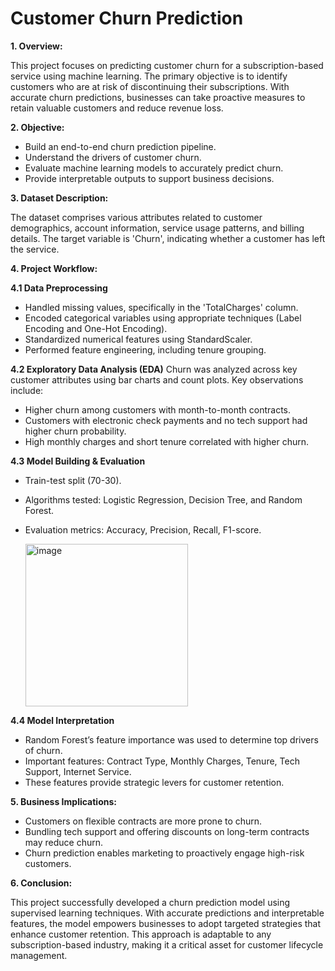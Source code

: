 # Customer Churn Prediction
**1. Overview:**
   
This project focuses on predicting customer churn for a subscription-based service using machine learning. The primary objective is to identify customers who are at risk of discontinuing their subscriptions. With accurate churn predictions, businesses can take proactive measures to retain valuable customers and reduce revenue loss.

**2. Objective:**
- Build an end-to-end churn prediction pipeline.
- Understand the drivers of customer churn.
- Evaluate machine learning models to accurately predict churn.
- Provide interpretable outputs to support business decisions.
  
**3. Dataset Description:**

The dataset comprises various attributes related to customer demographics, account information, service usage patterns, and billing details. The target variable is 'Churn', indicating whether a customer has left the service.

**4. Project Workflow:**

**4.1 Data Preprocessing**
- Handled missing values, specifically in the 'TotalCharges' column.
- Encoded categorical variables using appropriate techniques (Label Encoding and One-Hot Encoding).
- Standardized numerical features using StandardScaler.
- Performed feature engineering, including tenure grouping.
  
**4.2 Exploratory Data Analysis (EDA)**
Churn was analyzed across key customer attributes using bar charts and count plots. Key observations include:
- Higher churn among customers with month-to-month contracts.
- Customers with electronic check payments and no tech support had higher churn probability.
- High monthly charges and short tenure correlated with higher churn.
  
**4.3 Model Building & Evaluation**
- Train-test split (70-30).
- Algorithms tested: Logistic Regression, Decision Tree, and Random Forest.
- Evaluation metrics: Accuracy, Precision, Recall, F1-score.

  <img width="260" alt="image" src="https://github.com/user-attachments/assets/86686536-4bbc-40b9-8bbe-a3f5e98be4cd" />


**4.4 Model Interpretation**
- Random Forest’s feature importance was used to determine top drivers of churn.
- Important features: Contract Type, Monthly Charges, Tenure, Tech Support, Internet Service.
- These features provide strategic levers for customer retention.
  
**5. Business Implications:**
- Customers on flexible contracts are more prone to churn.
- Bundling tech support and offering discounts on long-term contracts may reduce churn.
- Churn prediction enables marketing to proactively engage high-risk customers.
  
**6. Conclusion:**

This project successfully developed a churn prediction model using supervised learning techniques. With accurate predictions and interpretable features, the model empowers businesses to adopt targeted strategies that enhance customer retention. This approach is adaptable to any subscription-based industry, making it a critical asset for customer lifecycle management.

